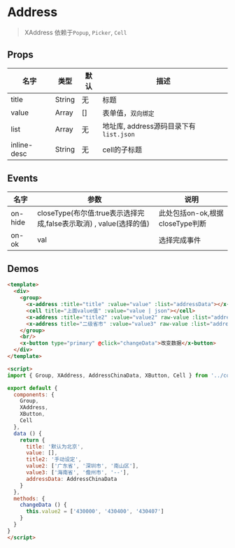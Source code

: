 # Address

> XAddress 依赖于`Popup`, `Picker`, `Cell`

## Props

| 名字 | 类型 | 默认 | 描述 |
|-----|-----|-----|-----|
| title | String | 无 | 标题 |
| value | Array | [] | 表单值，`双向绑定` |
| list | Array | 无 | 地址库, address源码目录下有`list.json` |
| inline-desc | String | 无 | cell的子标题 |

## Events
| 名字 | 参数 | 说明 |
|-----|-----|-----|
| on-hide | closeType(布尔值:true表示选择完成,false表示取消) , value(选择的值) |此处包括on-ok,根据closeType判断 |
| on-ok| val | 选择完成事件 |

## Demos

``` html
<template>
  <div>
    <group>
      <x-address :title="title" :value="value" :list="addressData"></x-address>
      <cell title="上面value值" :value="value | json"></cell>
      <x-address :title="title2" :value="value2" raw-value :list="addressData"></x-address>
      <x-address title="二级省市" :value="value3" raw-value :list="addressData"></x-address>
    </group>
    <br/>
    <x-button type="primary" @click="changeData">改变数据</x-button>
  </div>
</template>

<script>
import { Group, XAddress, AddressChinaData, XButton, Cell } from '../components'

export default {
  components: {
    Group,
    XAddress,
    XButton,
    Cell
  },
  data () {
    return {
      title: '默认为北京',
      value: [],
      title2: '手动设定',
      value2: ['广东省', '深圳市', '南山区'],
      value3: ['海南省', '儋州市', '--'],
      addressData: AddressChinaData
    }
  },
  methods: {
    changeData () {
      this.value2 = ['430000', '430400', '430407']
    }
  }
}
</script>
```